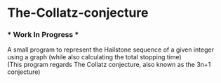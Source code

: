 # The-Collatz-conjecture
### * Work In Progress *
A small program to represent the Hailstone sequence of a given integer using a graph (while also calculating the total stopping time)
<br>
(This program regards The Collatz conjecture, also known as the 3n+1 conjecture)
